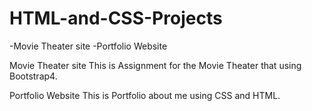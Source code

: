 # HTML-and-CSS-Projects

-Movie Theater site
-Portfolio Website

Movie Theater site
  This is Assignment for the Movie Theater that using Bootstrap4.

Portfolio Website
  This is Portfolio about me using CSS and HTML.